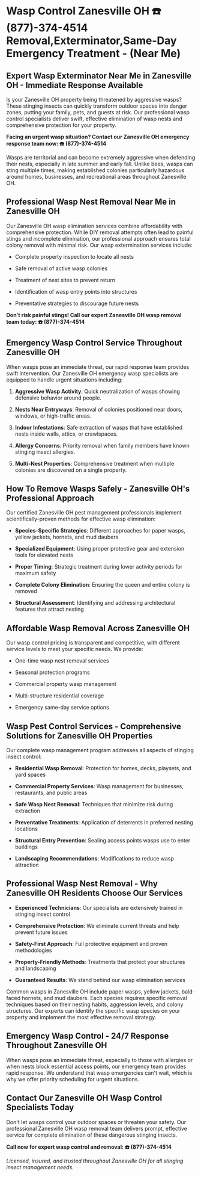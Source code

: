 # Wasp Control Zanesville OH ☎️ (877)-374-4514 Removal,Exterminator,Same-Day Emergency Treatment - (Near Me) 

## Expert Wasp Exterminator Near Me in Zanesville OH - Immediate Response Available

Is your Zanesville OH property being threatened by aggressive wasps? These stinging insects can quickly transform outdoor spaces into danger zones, putting your family, pets, and guests at risk. Our professional wasp control specialists deliver swift, effective elimination of wasp nests and comprehensive protection for your property.

**Facing an urgent wasp situation? Contact our Zanesville OH emergency response team now: ☎️ (877)-374-4514**

Wasps are territorial and can become extremely aggressive when defending their nests, especially in late summer and early fall. Unlike bees, wasps can sting multiple times, making established colonies particularly hazardous around homes, businesses, and recreational areas throughout Zanesville OH.

## Professional Wasp Nest Removal Near Me in Zanesville OH

Our Zanesville OH wasp elimination services combine affordability with comprehensive protection. While DIY removal attempts often lead to painful stings and incomplete elimination, our professional approach ensures total colony removal with minimal risk. Our wasp extermination services include:

- Complete property inspection to locate all nests
- Safe removal of active wasp colonies
- Treatment of nest sites to prevent return
- Identification of wasp entry points into structures
- Preventative strategies to discourage future nests

**Don't risk painful stings! Call our expert Zanesville OH wasp removal team today: ☎️ (877)-374-4514**

## Emergency Wasp Control Service Throughout Zanesville OH

When wasps pose an immediate threat, our rapid response team provides swift intervention. Our Zanesville OH emergency wasp specialists are equipped to handle urgent situations including:

1. **Aggressive Wasp Activity**: Quick neutralization of wasps showing defensive behavior around people.
2. **Nests Near Entryways**: Removal of colonies positioned near doors, windows, or high-traffic areas.
3. **Indoor Infestations**: Safe extraction of wasps that have established nests inside walls, attics, or crawlspaces.
4. **Allergy Concerns**: Priority removal when family members have known stinging insect allergies.
5. **Multi-Nest Properties**: Comprehensive treatment when multiple colonies are discovered on a single property.

## How To Remove Wasps Safely - Zanesville OH's Professional Approach

Our certified Zanesville OH pest management professionals implement scientifically-proven methods for effective wasp elimination:

- **Species-Specific Strategies**: Different approaches for paper wasps, yellow jackets, hornets, and mud daubers
- **Specialized Equipment**: Using proper protective gear and extension tools for elevated nests
- **Proper Timing**: Strategic treatment during lower activity periods for maximum safety
- **Complete Colony Elimination**: Ensuring the queen and entire colony is removed
- **Structural Assessment**: Identifying and addressing architectural features that attract nesting

## Affordable Wasp Removal Across Zanesville OH

Our wasp control pricing is transparent and competitive, with different service levels to meet your specific needs. We provide:

- One-time wasp nest removal services
- Seasonal protection programs
- Commercial property wasp management
- Multi-structure residential coverage
- Emergency same-day service options

## Wasp Pest Control Services - Comprehensive Solutions for Zanesville OH Properties

Our complete wasp management program addresses all aspects of stinging insect control:

- **Residential Wasp Removal**: Protection for homes, decks, playsets, and yard spaces
- **Commercial Property Services**: Wasp management for businesses, restaurants, and public areas
- **Safe Wasp Nest Removal**: Techniques that minimize risk during extraction
- **Preventative Treatments**: Application of deterrents in preferred nesting locations
- **Structural Entry Prevention**: Sealing access points wasps use to enter buildings
- **Landscaping Recommendations**: Modifications to reduce wasp attraction

## Professional Wasp Nest Removal - Why Zanesville OH Residents Choose Our Services

- **Experienced Technicians**: Our specialists are extensively trained in stinging insect control
- **Comprehensive Protection**: We eliminate current threats and help prevent future issues
- **Safety-First Approach**: Full protective equipment and proven methodologies
- **Property-Friendly Methods**: Treatments that protect your structures and landscaping
- **Guaranteed Results**: We stand behind our wasp elimination services

Common wasps in Zanesville OH include paper wasps, yellow jackets, bald-faced hornets, and mud daubers. Each species requires specific removal techniques based on their nesting habits, aggression levels, and colony structures. Our experts can identify the specific wasp species on your property and implement the most effective removal strategy.

## Emergency Wasp Control - 24/7 Response Throughout Zanesville OH

When wasps pose an immediate threat, especially to those with allergies or when nests block essential access points, our emergency team provides rapid response. We understand that wasp emergencies can't wait, which is why we offer priority scheduling for urgent situations.

## Contact Our Zanesville OH Wasp Control Specialists Today

Don't let wasps control your outdoor spaces or threaten your safety. Our professional Zanesville OH wasp removal team delivers prompt, effective service for complete elimination of these dangerous stinging insects.

**Call now for expert wasp control and removal: ☎️ (877)-374-4514**

*Licensed, insured, and trusted throughout Zanesville OH for all stinging insect management needs.*

